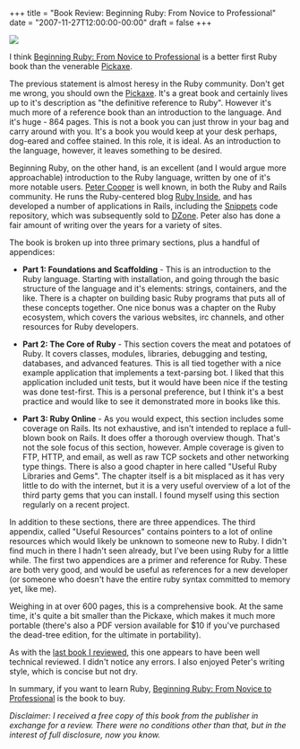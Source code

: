 +++
title = "Book Review: Beginning Ruby: From Novice to Professional"
date = "2007-11-27T12:00:00-00:00"
draft = false
+++

![](>/assets/2007/11/21/9781590597668.gif)

I think [Beginning Ruby: From Novice to
Professional](http://www.amazon.com/gp/product/1590597664?ie=UTF8&tag=approachingno-20&linkCode=xm2&camp=1789&creativeASIN=1590597664)
is a better first Ruby book than the venerable
[Pickaxe](http://www.amazon.com/gp/product/0974514055?ie=UTF8&tag=approachingno-20&linkCode=xm2&camp=1789&creativeASIN=0974514055).

The previous statement is almost heresy in the Ruby community. Don't get
me wrong, you should own the
[Pickaxe](http://www.amazon.com/gp/product/0974514055?ie=UTF8&tag=approachingno-20&linkCode=xm2&camp=1789&creativeASIN=0974514055).
It's a great book and certainly lives up to it's description as "the
definitive reference to Ruby". However it's much more of a reference
book than an introduction to the language. And it's huge - 864 pages.
This is not a book you can just throw in your bag and carry around with
you. It's a book you would keep at your desk perhaps, dog-eared and
coffee stained. In this role, it is ideal. As an introduction to the
language, however, it leaves something to be desired.

Beginning Ruby, on the other hand, is an excellent (and I would argue
more approachable) introduction to the Ruby language, written by one of
it's more notable users. [Peter Cooper](http://www.petercooper.co.uk/)
is well known, in both the Ruby and Rails community. He runs the
Ruby-centered blog [Ruby Inside](http://rubyinside.com/), and has
developed a number of applications in Rails, including the
[Snippets](http://snippets.dzone.com/) code repository, which was
subsequently sold to [DZone](http://dzone.com). Peter also has done a
fair amount of writing over the years for a variety of sites.

The book is broken up into three primary sections, plus a handful of
appendices:

-   **Part 1: Foundations and Scaffolding** - This is an introduction to
    the Ruby language. Starting with installation, and going through the
    basic structure of the language and it's elements: strings,
    containers, and the like. There is a chapter on building basic Ruby
    programs that puts all of these concepts together. One nice bonus
    was a chapter on the Ruby ecosystem, which covers the various
    websites, irc channels, and other resources for Ruby developers.
-   **Part 2: The Core of Ruby** - This section covers the meat and
    potatoes of Ruby. It covers classes, modules, libraries, debugging
    and testing, databases, and advanced features. This is all tied
    together with a nice example application that implements a
    text-parsing bot. I liked that this application included unit tests,
    but it would have been nice if the testing was done test-first. This
    is a personal preference, but I think it's a best practice and would
    like to see it demonstrated more in books like this.

-   **Part 3: Ruby Online** - As you would expect, this section includes
    some coverage on Rails. Its not exhaustive, and isn't intended to
    replace a full-blown book on Rails. It does offer a thorough
    overview though. That's not the sole focus of this section, however.
    Ample coverage is given to FTP, HTTP, and email, as well as raw TCP
    sockets and other networking type things. There is also a good
    chapter in here called "Useful Ruby Libraries and Gems". The chapter
    itself is a bit misplaced as it has very little to do with the
    internet, but it is a very useful overview of a lot of the third
    party gems that you can install. I found myself using this section
    regularly on a recent project.

In addition to these sections, there are three appendices. The third
appendix, called "Useful Resources" contains pointers to a lot of online
resources which would likely be unknown to someone new to Ruby. I didn't
find much in there I hadn't seen already, but I've been using Ruby for a
little while. The first two appendices are a primer and reference for
Ruby. These are both very good, and would be useful as references for a
new developer (or someone who doesn't have the entire ruby syntax
committed to memory yet, like me).

Weighing in at over 600 pages, this is a comprehensive book. At the same
time, it's quite a bit smaller than the Pickaxe, which makes it much
more portable (there's also a PDF version available for $10 if you've
purchased the dead-tree edition, for the ultimate in portability).

As with the [last book I reviewed](http://approachingnormal.com/2007/11/20/book-review-practical-rails-social-networking-sites),
this one appears to have been well technical reviewed. I didn't notice
any errors. I also enjoyed Peter's writing style, which is concise but
not dry.

In summary, if you want to learn Ruby, [Beginning Ruby: From Novice to
Professional](http://www.amazon.com/gp/product/1590597664?ie=UTF8&tag=approachingno-20&linkCode=xm2&camp=1789&creativeASIN=1590597664)
is the book to buy.

_Disclaimer: I received a free copy of this book from the publisher in
exchange for a review. There were no conditions other than that, but in
the interest of full disclosure, now you know._

